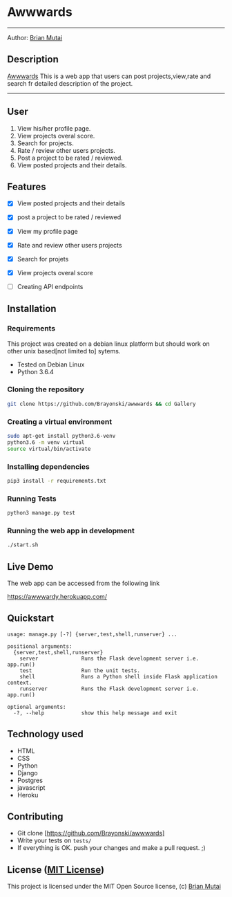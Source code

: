 Awwwards
===================

- - - -
Author: [Brian Mutai](https://github.com/Brayonski)
## Description
[Awwwards](https://awwwardy.herokuapp.com/) This is a web app that users can post projects,view,rate and search fr detailed description of the project. 

------------------------------------------------------------------------

## User 

1. View his/her profile page.
2. View projects overal score.
3. Search for projects.
4. Rate / review other users projects.
5. Post a project to be rated / reviewed.
6. View posted projects and their details.

## Features

+ [x] View posted projects and their details
+ [x] post a project to be rated / reviewed
+ [x] View my profile page
+ [x] Rate and review other users projects
+ [x] Search for projets
+ [x] View projects overal score
+ [ ] Creating API endpoints



## Installation

### Requirements
This project was created on a debian linux platform but should work on other unix based[not limited to] sytems.
* Tested on Debian Linux
* Python 3.6.4

### Cloning the repository
```bash
git clone https://github.com/Brayonski/awwwards && cd Gallery
```

### Creating a virtual environment
```bash
sudo apt-get install python3.6-venv
python3.6 -m venv virtual
source virtual/bin/activate
```

### Installing dependencies
```bash
pip3 install -r requirements.txt
```

### Running Tests
```bash
python3 manage.py test
```

### Running the web app in development
```bash
./start.sh
```

## Live Demo

The web app can be accessed from the following link

https://awwwardy.herokuapp.com/

## Quickstart

```
usage: manage.py [-?] {server,test,shell,runserver} ...

positional arguments:
  {server,test,shell,runserver}
    server              Runs the Flask development server i.e. app.run()
    test                Run the unit tests.
    shell               Runs a Python shell inside Flask application context.
    runserver           Runs the Flask development server i.e. app.run()

optional arguments:
  -?, --help            show this help message and exit
```

## Technology used

* HTML
* CSS
* Python
* Django
* Postgres
* javascript
* Heroku

## Contributing

- Git clone [https://github.com/Brayonski/awwwards]
- Write your tests on `tests/`
- If everything is OK. push your changes and make a pull request. ;)

## License ([MIT License](http://choosealicense.com/licenses/mit/))

This project is licensed under the MIT Open Source license, (c) [Brian Mutai](https://github.com/Brayonski)


